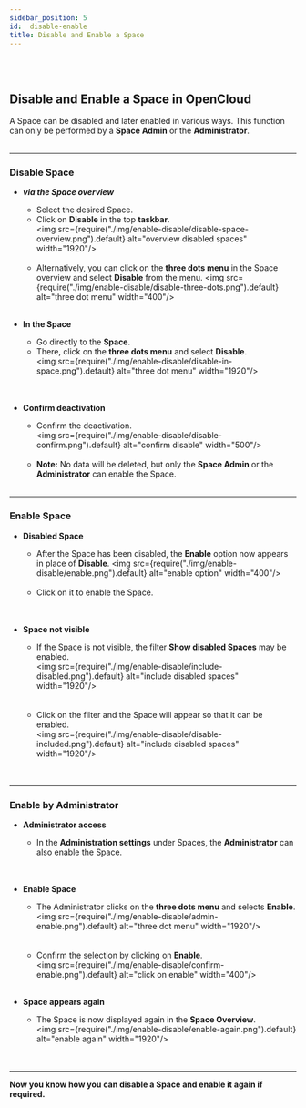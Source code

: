 ```yaml
---
sidebar_position: 5
id:  disable-enable
title: Disable and Enable a Space
---
```

<br/><br/>

##  Disable and Enable a Space in OpenCloud
A Space can be disabled and later enabled in various ways. This function can only be performed by a **Space Admin** or the **Administrator**.
<br/><br/>

---

###  Disable Space

- ***via the Space overview***
   - Select the desired Space.  
   - Click on **Disable** in the top **taskbar**.  
   <img src={require("./img/enable-disable/disable-space-overview.png").default} alt="overview disabled spaces" width="1920"/>
   <br/><br/>
   - Alternatively, you can click on the **three dots menu** in the Space overview and select **Disable** from the menu. 
   <img src={require("./img/enable-disable/disable-three-dots.png").default} alt="three dot menu" width="400"/>
<br/><br/>

- **In the Space**  
   - Go directly to the **Space**.  
   - There, click on the **three dots menu** and select **Disable**.  
   <img src={require("./img/enable-disable/disable-in-space.png").default} alt="three dot menu" width="1920"/>   
<br/><br/>

- **Confirm deactivation**  
   - Confirm the deactivation.  
   <img src={require("./img/enable-disable/disable-confirm.png").default} alt="confirm disable" width="500"/>
   <br/><br/>
   - **Note:** No data will be deleted, but only the **Space Admin** or the **Administrator** can enable the Space.
<br/><br/>

---

### Enable Space

- **Disabled Space**  
   - After the Space has been disabled, the **Enable** option now appears in place of **Disable**. 
   <img src={require("./img/enable-disable/enable.png").default} alt="enable option" width="400"/> 
   <br/><br/>
   - Click on it to enable the Space.  
<br/><br/>

- **Space not visible**  
   - If the Space is not visible, the filter **Show disabled Spaces** may be enabled.  
   <img src={require("./img/enable-disable/include-disabled.png").default} alt="include disabled spaces" width="1920"/>   
   <br/><br/>
   - Click on the filter and the Space will appear so that it can be enabled.  
   <img src={require("./img/enable-disable/disable-included.png").default} alt="include disabled spaces" width="1920"/>  
<br/><br/>

---

### Enable by Administrator

- **Administrator access**  
   - In the **Administration settings** under Spaces, the **Administrator** can also enable the Space.  
   <br/><br/>

- **Enable Space**  
   - The Administrator clicks on the **three dots menu** and selects **Enable**.  
   <img src={require("./img/enable-disable/admin-enable.png").default} alt="three dot menu" width="1920"/>  
   <br/><br/>
   - Confirm the selection by clicking on **Enable**.  
   <img src={require("./img/enable-disable/confirm-enable.png").default} alt="click on enable" width="400"/>
<br/><br/>

- **Space appears again**  
   - The Space is now displayed again in the **Space Overview**.  
   <img src={require("./img/enable-disable/enable-again.png").default} alt="enable again" width="1920"/>  
<br/><br/>

---

**Now you know how you can disable a Space and enable it again if required.**